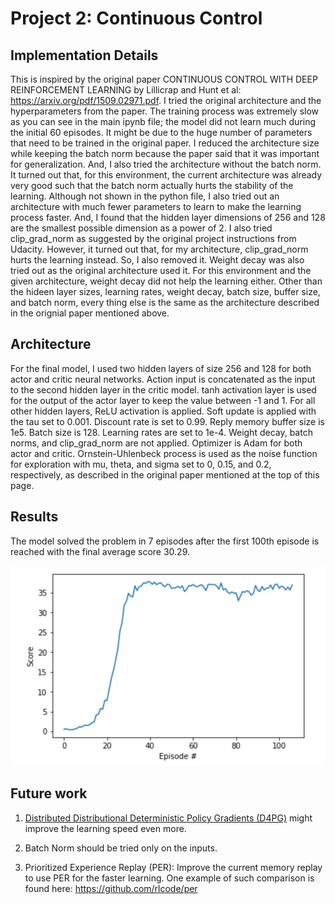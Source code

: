 [./]: # (Image References)

[image1]: graph.png "Graph"


# Project 2: Continuous Control

## Implementation Details

This is inspired by the original paper CONTINUOUS CONTROL WITH DEEP REINFORCEMENT LEARNING by Lillicrap and Hunt et al: https://arxiv.org/pdf/1509.02971.pdf.  I tried the original architecture and the hyperparameters from the paper.  The training process was extremely slow as you can see in the main ipynb file; the model did not learn much during the initial 60 episodes. It might be due to the huge number of parameters that need to be trained in the original paper. I reduced the architecture size while keeping the batch norm because the paper said that it was important for generalization. And, I also tried the architecture without the batch norm. It turned out that, for this environment, the current architecture was already very good such that the batch norm actually hurts the stability of the learning. Although not shown in the python file, I also tried out an architecture with much fewer parameters to learn to make the learning process faster. And, I found that the hidden layer dimensions of 256 and 128 are the smallest possible dimension as a power of 2. I also tried clip_grad_norm as suggested by the original project instructions from Udacity. However, it turned out that, for my architecture, clip_grad_norm hurts the learning instead. So, I also removed it. Weight decay was also tried out as the original architecture used it. For this environment and the given architecture, weight decay did not help the learning either. Other than the hideen layer sizes, learning rates, weight decay, batch size, buffer size, and batch norm, every thing else is the same as the architecture described in the orignial paper mentioned above.

## Architecture

For the final model, I used two hidden layers of size 256 and 128 for both actor and critic neural networks. Action input is concatenated as the input to the second hidden layer in the critic model. tanh activation layer is used for the output of the actor layer to keep the value between -1 and 1. For all other hidden layers, ReLU activation is applied. Soft update is applied with the tau set to 0.001. Discount rate is set to 0.99. Reply memory buffer size is 1e5. Batch size is 128. Learning rates are set to 1e-4. Weight decay, batch norms, and clip_grad_norm are not applied. Optimizer is Adam for both actor and critic. Ornstein-Uhlenbeck process is used as the noise function for exploration with mu, theta, and sigma set to 0, 0.15, and 0.2, respectively, as described in the original paper mentioned at the top of this page.

## Results

The model solved the problem in 7 episodes after the first 100th episode is reached with the final average score 30.29. 

![Graph][image1]


## Future work

1. [Distributed Distributional Deterministic Policy Gradients (D4PG)](https://arxiv.org/pdf/1804.08617.pdf) might improve the learning speed even more. 

2. Batch Norm should be tried only on the inputs.

3. Prioritized Experience Replay (PER): Improve the current memory replay to use PER for the faster learning. One example of such comparison is found here: https://github.com/rlcode/per
